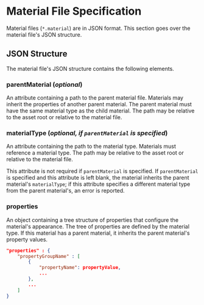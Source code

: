 # Material File Specification
Material files (`*.material`) are in JSON format. This section goes over the material file's JSON structure. 

## JSON Structure
The material file's JSON structure contains the following elements. 

<!-- ### **description** (*optional*)  
An attribute describing the material for user understanding. 

[DEV NOTE (according to @santorac): This is currently not part of the .material file spec. We do have a field for it in code but it is not hooked up to json. We don't have any tooling support to use this field, but will mayeb add in the future] -->

### **parentMaterial** (*optional*)  
An attribute containing a path to the parent material file. Materials may inherit the properties of another parent material. The parent material must have the same material type as the child material. The path may be relative to the asset root or relative to the material file.

### **materialType**  (*optional, if `parentMaterial` is specified*) 
An attribute containing the path to the material type. Materials must reference a material type. The path may be relative to the asset root or relative to the material file.

 This attribute is not required if `parentMaterial` is specified. If `parentMaterial` is specified and this attribute is left blank, the material inherits the parent material's `materialType`; if this attribute specifies a different material type from the parent material's, an error is reported.

<!-- ### **propertyLayoutVersion**  
[TODO] An attribute .. 

[DEV NOTE (according to @santorac): This is a placeholder for future functionality where we will automatically support backwards compatibility of .material files, when the .materialtype changes to say add, remove, or rename properties. It is not currently hooked up. And will likely rename it to materialTypeVersion] -->

### **properties**  
An object containing a tree structure of properties that configure the material's appearance. The tree of properties are defined by the material type. If this material has a parent material, it inherits the parent material's property values. 
```json
"properties" : {
    "propertyGroupName" : [
        {
            "propertyName": propertyValue,
            ...
        },
        ...
    ]
}
```
